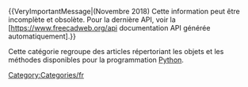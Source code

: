 
{{VeryImportantMessage|(Novembre 2018) Cette information peut être incomplète et obsolète. Pour la dernière API, voir la [https://www.freecadweb.org/api documentation API générée automatiquement].}}

Cette catégorie regroupe des articles répertoriant les objets et les méthodes disponibles pour la programmation [Python](Python/fr.md).

[Category:Categories/fr](Category:Categories/fr.md)
